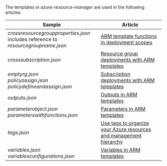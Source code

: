 The templates in _azure-resource-manager_ are used in the following articles:

| Sample | Article |
| ---- | ---- |
| _crossresourcegroupproperties.json_ <br> includes reference to _resourcegroupname.json_ | [ARM template functions in deployment scopes](https://docs.microsoft.com/azure/azure-resource-manager/templates/scope-functions) |
| _crosssubscription.json_ | [Resource group deployments with ARM templates](https://docs.microsoft.com/azure/azure-resource-manager/templates/deploy-to-resource-group) |
| _emptyrg.json_ <br> _policyassign.json_ <br> _policydefineandassign.json_ | [Subscription deployments with ARM templates](https://docs.microsoft.com/azure/azure-resource-manager/templates/deploy-to-subscription) |
| _outputs.json_ | [Outputs in ARM templates](https://docs.microsoft.com/azure/azure-resource-manager/templates/outputs) |
| _parameterobject.json_ <br> _parameterswithfunctions.json_ | [Parameters in ARM templates](https://docs.microsoft.com/azure/azure-resource-manager/templates/parameters) |
| _tags.json_ | [Use tags to organize your Azure resources and management hierarchy](https://docs.microsoft.com/azure/azure-resource-manager/management/tag-resources) |
| _variables.json_ <br> _variablesconfigurations.json_ | [Variables in ARM templates](https://docs.microsoft.com/azure/azure-resource-manager/templates/variables) |
